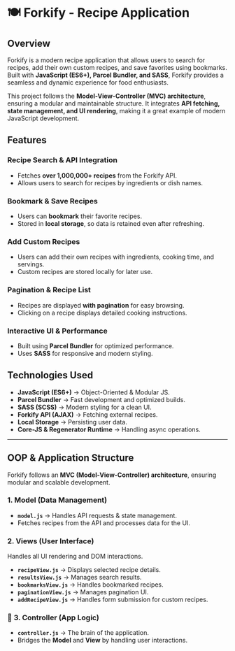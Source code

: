 # 🍽️ Forkify - Recipe Application

## Overview

Forkify is a modern recipe application that allows users to search for recipes, add their own custom recipes, and save favorites using bookmarks. Built with **JavaScript (ES6+), Parcel Bundler, and SASS**, Forkify provides a seamless and dynamic experience for food enthusiasts.

This project follows the **Model-View-Controller (MVC) architecture**, ensuring a modular and maintainable structure. It integrates **API fetching, state management, and UI rendering**, making it a great example of modern JavaScript development.


## Features

### Recipe Search & API Integration
- Fetches **over 1,000,000+ recipes** from the Forkify API.
- Allows users to search for recipes by ingredients or dish names.

### Bookmark & Save Recipes
- Users can **bookmark** their favorite recipes.
- Stored in **local storage**, so data is retained even after refreshing.

###  Add Custom Recipes
- Users can add their own recipes with ingredients, cooking time, and servings.
- Custom recipes are stored locally for later use.

### Pagination & Recipe List
- Recipes are displayed **with pagination** for easy browsing.
- Clicking on a recipe displays detailed cooking instructions.

### Interactive UI & Performance
- Built using **Parcel Bundler** for optimized performance.
- Uses **SASS** for responsive and modern styling.


## Technologies Used

- **JavaScript (ES6+)** → Object-Oriented & Modular JS.
- **Parcel Bundler** → Fast development and optimized builds.
- **SASS (SCSS)** → Modern styling for a clean UI.
- **Forkify API (AJAX)** → Fetching external recipes.
- **Local Storage** → Persisting user data.
- **Core-JS & Regenerator Runtime** → Handling async operations.

---

## OOP & Application Structure

Forkify follows an **MVC (Model-View-Controller) architecture**, ensuring modular and scalable development.

### **1. Model (Data Management)**
- **`model.js`** → Handles API requests & state management.
- Fetches recipes from the API and processes data for the UI.

### **2. Views (User Interface)**
Handles all UI rendering and DOM interactions.

- **`recipeView.js`** → Displays selected recipe details.
- **`resultsView.js`** → Manages search results.
- **`bookmarksView.js`** → Handles bookmarked recipes.
- **`paginationView.js`** → Manages pagination UI.
- **`addRecipeView.js`** → Handles form submission for custom recipes.

### 📌 **3. Controller (App Logic)**
- **`controller.js`** → The brain of the application.
- Bridges the **Model** and **View** by handling user interactions.


